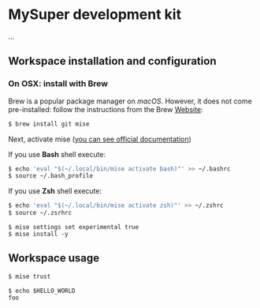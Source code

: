 # MySuper development kit

...

## Workspace installation and configuration

### On OSX: install with Brew

Brew is a popular package manager on *macOS*.
However, it does not come pre-installed: follow the instructions from the Brew [Website](https://brew.sh/index_fr):

```sh
$ brew install git mise
```

Next, activate mise ([you can see official documentation](https://mise.jdx.dev/getting-started.html))

If you use **Bash** shell execute:

```sh
$ echo 'eval "$(~/.local/bin/mise activate bash)"' >> ~/.bashrc
$ source ~/.bash_profile
```

If you use **Zsh** shell execute:

```sh
$ echo 'eval "$(~/.local/bin/mise activate zsh)"' >> ~/.zshrc
$ source ~/.zsrhrc
```

```
$ mise settings set experimental true
$ mise install -y
```

## Workspace usage

```sh
$ mise trust
```

```
$ echo $HELLO_WORLD
foo
```
